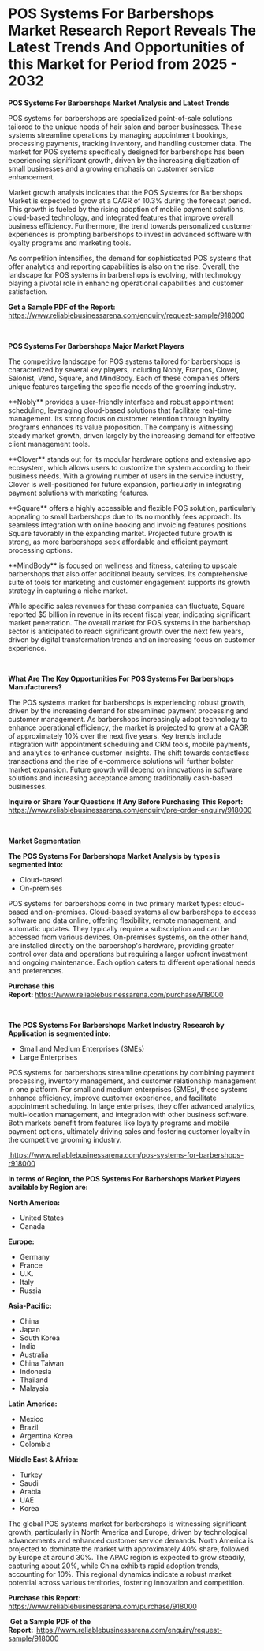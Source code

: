 <p><h1>POS Systems For Barbershops Market Research Report Reveals The Latest Trends And Opportunities of this Market for Period from 2025 - 2032</h1></p><p><strong>POS Systems For Barbershops Market Analysis and Latest Trends</strong></p>
<p><p>POS systems for barbershops are specialized point-of-sale solutions tailored to the unique needs of hair salon and barber businesses. These systems streamline operations by managing appointment bookings, processing payments, tracking inventory, and handling customer data. The market for POS systems specifically designed for barbershops has been experiencing significant growth, driven by the increasing digitization of small businesses and a growing emphasis on customer service enhancement.</p><p>Market growth analysis indicates that the POS Systems for Barbershops Market is expected to grow at a CAGR of 10.3% during the forecast period. This growth is fueled by the rising adoption of mobile payment solutions, cloud-based technology, and integrated features that improve overall business efficiency. Furthermore, the trend towards personalized customer experiences is prompting barbershops to invest in advanced software with loyalty programs and marketing tools.</p><p>As competition intensifies, the demand for sophisticated POS systems that offer analytics and reporting capabilities is also on the rise. Overall, the landscape for POS systems in barbershops is evolving, with technology playing a pivotal role in enhancing operational capabilities and customer satisfaction.</p></p>
<p><strong>Get a Sample PDF of the Report:&nbsp;</strong> <a href="https://www.reliablebusinessarena.com/enquiry/request-sample/918000?utm_campaign=3281&utm_medium=2&utm_source=Github&utm_content=ia&utm_term=18042025&utm_id=pos-systems-for-barbershops">https://www.reliablebusinessarena.com/enquiry/request-sample/918000</a></p>
<p>&nbsp;</p>
<p><strong>POS Systems For Barbershops Major Market Players</strong></p>
<p><p>The competitive landscape for POS systems tailored for barbershops is characterized by several key players, including Nobly, Franpos, Clover, Salonist, Vend, Square, and MindBody. Each of these companies offers unique features targeting the specific needs of the grooming industry.</p><p>**Nobly** provides a user-friendly interface and robust appointment scheduling, leveraging cloud-based solutions that facilitate real-time management. Its strong focus on customer retention through loyalty programs enhances its value proposition. The company is witnessing steady market growth, driven largely by the increasing demand for effective client management tools.</p><p>**Clover** stands out for its modular hardware options and extensive app ecosystem, which allows users to customize the system according to their business needs. With a growing number of users in the service industry, Clover is well-positioned for future expansion, particularly in integrating payment solutions with marketing features.</p><p>**Square** offers a highly accessible and flexible POS solution, particularly appealing to small barbershops due to its no monthly fees approach. Its seamless integration with online booking and invoicing features positions Square favorably in the expanding market. Projected future growth is strong, as more barbershops seek affordable and efficient payment processing options.</p><p>**MindBody** is focused on wellness and fitness, catering to upscale barbershops that also offer additional beauty services. Its comprehensive suite of tools for marketing and customer engagement supports its growth strategy in capturing a niche market.</p><p>While specific sales revenues for these companies can fluctuate, Square reported $5 billion in revenue in its recent fiscal year, indicating significant market penetration. The overall market for POS systems in the barbershop sector is anticipated to reach significant growth over the next few years, driven by digital transformation trends and an increasing focus on customer experience.</p></p>
<p>&nbsp;</p>
<p><strong>What Are The Key Opportunities For POS Systems For Barbershops Manufacturers?</strong></p>
<p><p>The POS systems market for barbershops is experiencing robust growth, driven by the increasing demand for streamlined payment processing and customer management. As barbershops increasingly adopt technology to enhance operational efficiency, the market is projected to grow at a CAGR of approximately 10% over the next five years. Key trends include integration with appointment scheduling and CRM tools, mobile payments, and analytics to enhance customer insights. The shift towards contactless transactions and the rise of e-commerce solutions will further bolster market expansion. Future growth will depend on innovations in software solutions and increasing acceptance among traditionally cash-based businesses.</p></p>
<p><strong>Inquire or Share Your Questions If Any Before Purchasing This Report:</strong> <a href="https://www.reliablebusinessarena.com/enquiry/pre-order-enquiry/918000?utm_campaign=3281&utm_medium=2&utm_source=Github&utm_content=ia&utm_term=18042025&utm_id=pos-systems-for-barbershops">https://www.reliablebusinessarena.com/enquiry/pre-order-enquiry/918000</a></p>
<p>&nbsp;</p>
<p><strong>Market Segmentation</strong></p>
<p><strong>The POS Systems For Barbershops Market Analysis by types is segmented into:</strong></p>
<p><ul><li>Cloud-based</li><li>On-premises</li></ul></p>
<p><p>POS systems for barbershops come in two primary market types: cloud-based and on-premises. Cloud-based systems allow barbershops to access software and data online, offering flexibility, remote management, and automatic updates. They typically require a subscription and can be accessed from various devices. On-premises systems, on the other hand, are installed directly on the barbershop's hardware, providing greater control over data and operations but requiring a larger upfront investment and ongoing maintenance. Each option caters to different operational needs and preferences.</p></p>
<p><strong>Purchase this Report:&nbsp;</strong><a href="https://www.reliablebusinessarena.com/purchase/918000?utm_campaign=3281&utm_medium=2&utm_source=Github&utm_content=ia&utm_term=18042025&utm_id=pos-systems-for-barbershops">https://www.reliablebusinessarena.com/purchase/918000</a></p>
<p>&nbsp;</p>
<p><strong>The POS Systems For Barbershops Market Industry Research by Application is segmented into:</strong></p>
<p><ul><li>Small and Medium Enterprises (SMEs)</li><li>Large Enterprises</li></ul></p>
<p><p>POS systems for barbershops streamline operations by combining payment processing, inventory management, and customer relationship management in one platform. For small and medium enterprises (SMEs), these systems enhance efficiency, improve customer experience, and facilitate appointment scheduling. In large enterprises, they offer advanced analytics, multi-location management, and integration with other business software. Both markets benefit from features like loyalty programs and mobile payment options, ultimately driving sales and fostering customer loyalty in the competitive grooming industry.</p></p>
<p><a href="https://www.reliablebusinessarena.com/pos-systems-for-barbershops-r918000?utm_campaign=3281&utm_medium=2&utm_source=Github&utm_content=ia&utm_term=18042025&utm_id=pos-systems-for-barbershops">&nbsp;https://www.reliablebusinessarena.com/pos-systems-for-barbershops-r918000</a></p>
<p><strong>In terms of Region, the POS Systems For Barbershops Market Players available by Region are:</strong></p>
<p>
    <p> <strong> North America: </strong>
        <ul>
            <li>United States</li>
            <li>Canada</li>
        </ul>
        </p> 
    <p> <strong> Europe: </strong>
        <ul>
            <li>Germany</li>
            <li>France</li>
            <li>U.K.</li>
            <li>Italy</li>
            <li>Russia</li>
        </ul>
        </p> 
    <p> <strong> Asia-Pacific: </strong>
        <ul>
            <li>China</li>
            <li>Japan</li>
            <li>South Korea</li>
            <li>India</li>
            <li>Australia</li>
            <li>China Taiwan</li>
            <li>Indonesia</li>
            <li>Thailand</li>
            <li>Malaysia</li>
        </ul>
        </p> 
    <p> <strong> Latin America: </strong>
        <ul>
            <li>Mexico</li>
            <li>Brazil</li>
            <li>Argentina Korea</li>
            <li>Colombia</li>
        </ul>
        </p> 
    <p> <strong> Middle East & Africa: </strong>
        <ul>
            <li>Turkey</li>
            <li>Saudi</li>
            <li>Arabia</li>
            <li>UAE</li>
            <li>Korea</li>
        </ul>
    </p>
    </p>
<p><p>The global POS systems market for barbershops is witnessing significant growth, particularly in North America and Europe, driven by technological advancements and enhanced customer service demands. North America is projected to dominate the market with approximately 40% share, followed by Europe at around 30%. The APAC region is expected to grow steadily, capturing about 20%, while China exhibits rapid adoption trends, accounting for 10%. This regional dynamics indicate a robust market potential across various territories, fostering innovation and competition.</p></p>
<p><strong>Purchase this Report: </strong><a href="https://www.reliablebusinessarena.com/purchase/918000?utm_campaign=3281&utm_medium=2&utm_source=Github&utm_content=ia&utm_term=18042025&utm_id=pos-systems-for-barbershops">https://www.reliablebusinessarena.com/purchase/918000</a></p>
<p>&nbsp;<strong>Get a Sample PDF of the Report:&nbsp;&nbsp;</strong><a href="https://www.reliablebusinessarena.com/enquiry/request-sample/918000?utm_campaign=3281&utm_medium=2&utm_source=Github&utm_content=ia&utm_term=18042025&utm_id=pos-systems-for-barbershops">https://www.reliablebusinessarena.com/enquiry/request-sample/918000</a></p>
<p><strong></strong></p>
<p><p></p><p></p><p></p></p>